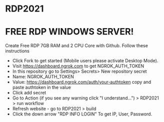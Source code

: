 # RDP2021
# FREE RDP WINDOWS SERVER!

Create Free RDP 7GB RAM and 2 CPU Core with Github.
Follow these instructions

+ Click Fork to get started (Mobile users please activate Desktop Mode).
+ Visit https://dashboard.ngrok.com to get NGROK_AUTH_TOKEN
+ In this repository go to Settings> Secrets> New repository secret
+ Name: NGROK_AUTH_TOKEN
+ Value: https://dashboard.ngrok.com/auth/your-authtoken copy and paste authtoken in the value
+ Click add secret
+ Go to Action (if you see any warning click "I understand...") > RDP2021 > run workflow
+ Refresh website - go to RDP2021 > build
+ Click the down arrow "RDP INFO LOGIN" To get IP, User, Password.
